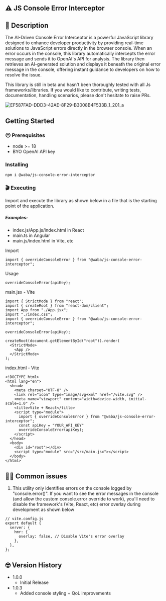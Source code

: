 ## ⚠️ JS Console Error Interceptor

## 📝 Description

The AI-Driven Console Error Interceptor is a powerful JavaScript library designed to enhance developer productivity by providing real-time solutions to JavaScript errors directly in the browser console. When an error occurs in the console, this library automatically intercepts the error message and sends it to OpenAI's API for analysis. The library then retrieves an AI-generated solution and displays it beneath the original error message in the console, offering instant guidance to developers on how to resolve the issue.

This library is still in beta and hasn't been thoroughly tested with all Js frameworks/libraries. If you would like to contribute, writing tests, documentation, handling scenarios, please don't hesitate to raise PRs. 

![EF587FAD-DDD3-42AE-8F29-B3008B4F533B_1_201_a](https://github.com/user-attachments/assets/599249c5-081d-4bd9-8635-b39fc901ee1e)

## Getting Started

### 😐 Prerequisites

- node >= 18
- BYO OpenAI API key

### Installing

```
npm i @waba/js-console-error-interceptor
```

### 🎬 Executing

Import and execute the library as shown below in a file that is the starting point of the application.

##### Examples:

- index.js/App.js/index.html in React
- main.ts in Angular
- main.js/index.html in Vite, etc

Import

```
import { overrideConsoleError } from "@waba/js-console-error-interceptor";
```

Usage

```
overrideConsoleError(apiKey);
```

main.jsx - Vite

```
import { StrictMode } from "react";
import { createRoot } from "react-dom/client";
import App from "./App.jsx";
import "./index.css";
import { overrideConsoleError } from "@waba/js-console-error-interceptor";

overrideConsoleError(apiKey);

createRoot(document.getElementById("root")).render(
  <StrictMode>
    <App />
  </StrictMode>
);

```
index.html - Vite

```
<!DOCTYPE html>
<html lang="en">
  <head>
    <meta charset="UTF-8" />
    <link rel="icon" type="image/svg+xml" href="/vite.svg" />
    <meta name="viewport" content="width=device-width, initial-scale=1.0" />
    <title>Vite + React</title>
    <script type="module">
      import { overrideConsoleError } from "@waba/js-console-error-interceptor";
      const apiKey = "YOUR_API_KEY"
      overrideConsoleError(apiKey);
    </script>
  </head>
  <body>
    <div id="root"></div>
    <script type="module" src="/src/main.jsx"></script>
  </body>
</html>

```

## 😮‍💨 Common issues

1. This utility only identifies errors on the console logged by "console.error()". If you want to see the error messages in the console (and allow the custom console.error override to work), you'll need to disable the framework's (Vite, React, etc) error overlay during development as shown below
  
```
// vite.config.js
export default {
  server: {
    hmr: {
      overlay: false, // Disable Vite's error overlay
    },
  },
};

```

## 🤓 Version History
- 1.0.0
  - Initial Release
- 1.0.3
  - Added console styling + QoL improvements
